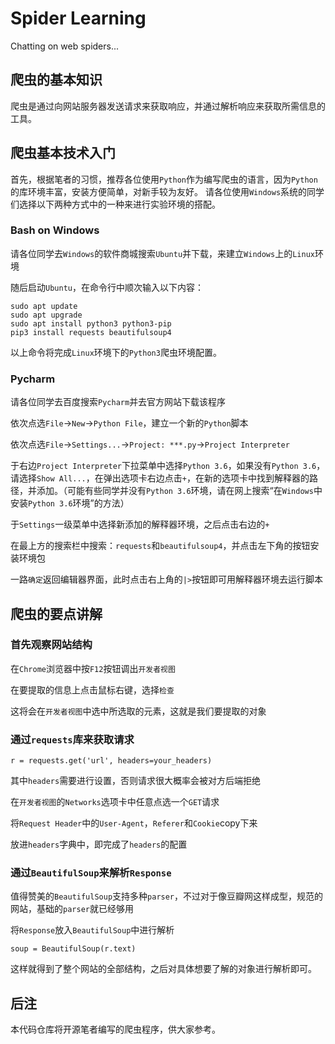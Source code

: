 # Spider Learning
Chatting on web spiders...

## 爬虫的基本知识
爬虫是通过向网站服务器发送请求来获取响应，并通过解析响应来获取所需信息的工具。

## 爬虫基本技术入门
首先，根据笔者的习惯，推荐各位使用`Python`作为编写爬虫的语言，因为`Python`的库环境丰富，安装方便简单，对新手较为友好。
请各位使用`Windows`系统的同学们选择以下两种方式中的一种来进行实验环境的搭配。
### Bash on Windows
请各位同学去`Windows`的软件商城搜索`Ubuntu`并下载，来建立`Windows`上的`Linux`环境

随后启动`Ubuntu`，在命令行中顺次输入以下内容：
```
sudo apt update
sudo apt upgrade
sudo apt install python3 python3-pip
pip3 install requests beautifulsoup4
```
以上命令将完成`Linux`环境下的`Python3`爬虫环境配置。
### Pycharm
请各位同学去百度搜索`Pycharm`并去官方网站下载该程序

依次点选`File`->`New`->`Python File`，建立一个新的`Python`脚本

依次点选`File`->`Settings...`->`Project: ***.py`->`Project Interpreter`

于右边`Project Interpreter`下拉菜单中选择`Python 3.6`，如果没有`Python 3.6`，请选择`Show All...`，在弹出选项卡右边点击`+`，在新的选项卡中找到解释器的路径，并添加。（可能有些同学并没有`Python 3.6`环境，请在网上搜索“在`Windows`中安装`Python 3.6`环境”的方法）

于`Settings`一级菜单中选择新添加的解释器环境，之后点击右边的`+`

在最上方的搜索栏中搜索：`requests`和`beautifulsoup4`，并点击左下角的按钮安装环境包

一路`确定`返回编辑器界面，此时点击右上角的`|>`按钮即可用解释器环境去运行脚本

## 爬虫的要点讲解
### 首先观察网站结构

在`Chrome`浏览器中按`F12`按钮调出`开发者视图`

在要提取的信息上点击鼠标右键，选择`检查`

这将会在`开发者视图`中选中所选取的元素，这就是我们要提取的对象

### 通过`requests`库来获取请求
```
r = requests.get('url', headers=your_headers)
```
其中`headers`需要进行设置，否则请求很大概率会被对方后端拒绝

在`开发者视图`的`Networks`选项卡中任意点选一个`GET`请求

将`Request Header`中的`User-Agent`，`Referer`和`Cookie`copy下来

放进`headers`字典中，即完成了`headers`的配置

### 通过`BeautifulSoup`来解析`Response`

值得赞美的`BeautifulSoup`支持多种`parser`，不过对于像豆瓣网这样成型，规范的网站，基础的`parser`就已经够用

将`Response`放入`BeautifulSoup`中进行解析
```
soup = BeautifulSoup(r.text)
```
这样就得到了整个网站的全部结构，之后对具体想要了解的对象进行解析即可。

## 后注
本代码仓库将开源笔者编写的爬虫程序，供大家参考。
